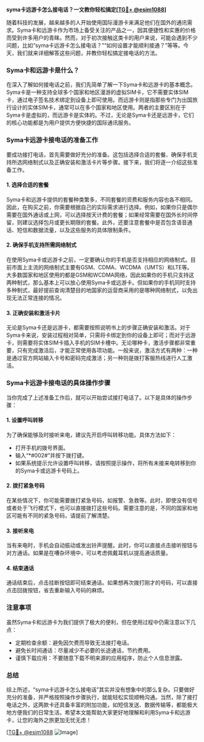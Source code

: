 **syma卡远游卡怎么接电话？一文教你轻松搞定[[TG💪+ @esim1088](https://t.me/s/esim1088)]**

随着科技的发展，越来越多的人开始使用国际漫游卡来满足他们在国外的通讯需求。Syma卡和远游卡作为市场上备受关注的产品之一，因其便捷性和实惠的价格而受到许多用户的青睐。然而，对于初次接触这类卡的用户来说，可能会遇到不少问题，比如“syma卡远游卡怎么接电话？”“如何设置才能顺利接通？”等等。今天，我们就来详细解答这些问题，并教你轻松搞定接电话的方法。

### Syma卡和远游卡是什么？

在深入了解如何接电话之前，我们先简单了解一下Syma卡和远游卡的基本概念。Syma卡是一种支持全球多个国家和地区漫游的虚拟SIM卡，它不需要实体SIM卡，通过电子签名技术绑定到设备上即可使用。而远游卡则是指那些专门为出国旅行设计的实体SIM卡，通常可以在多个国家和地区使用。两者的主要区别在于Syma卡是虚拟的，而远游卡是实体的。不过，无论是Syma卡还是远游卡，它们的核心功能都是为用户提供方便快捷的国际通讯服务。

### Syma卡远游卡接电话的准备工作

要成功接打电话，首先需要做好充分的准备。这包括选择合适的套餐、确保手机支持所选网络制式以及正确安装和激活卡片等步骤。接下来，我们将逐一介绍这些准备工作。

#### 1. 选择合适的套餐

Syma卡和远游卡提供的套餐种类繁多，不同套餐的资费和服务内容也各不相同。因此，在购买之前，你需要根据自己的实际需求进行选择。例如，如果你只是偶尔需要在国外通话或上网，可以选择按天计费的套餐；如果经常需要在国外长时间停留，则建议选择包月或更长期限的套餐。此外，还要注意套餐中是否包含语音通话、短信和数据流量，以及这些服务的具体限制条件。

#### 2. 确保手机支持所需网络制式

在使用Syma卡或远游卡之前，一定要确认你的手机是否支持相应的网络制式。目前市面上主流的网络制式主要有GSM、CDMA、WCDMA（UMTS）和LTE等。大多数国家和地区使用的都是GSM和WCDMA网络，因此如果你的手机只支持这两种制式，那么基本上可以放心使用Syma卡或远游卡。但如果你的手机同时支持多种制式，最好提前查询清楚目的地国家的运营商采用的是哪种网络制式，以免出现无法正常连接的情况。

#### 3. 正确安装和激活卡片

无论是Syma卡还是远游卡，都需要按照说明书上的步骤正确安装和激活。对于Syma卡来说，安装过程相对简单，只需将卡绑定到你的设备上即可；而对于远游卡，则需要将实体SIM卡插入手机的SIM卡槽中。无论哪种卡，激活步骤都非常重要，只有完成激活后，才能正常使用各项功能。一般来说，激活方式有两种：一种是通过官方网站输入卡号和密码完成激活；另一种则是拨打客服热线进行人工激活。

### Syma卡远游卡接电话的具体操作步骤

当你完成了上述准备工作后，就可以开始尝试接打电话了。以下是具体的操作步骤：

#### 1. 设置呼叫转移

为了确保能够及时接听来电，建议先开启呼叫转移功能。具体方法如下：
- 打开手机的拨号界面。
- 输入“*#002#”并按下拨打键。
- 如果系统提示允许设置呼叫转移，请按照提示操作，将所有未接来电转移到你的Syma卡或远游卡号码上。

#### 2. 拨打紧急号码

在某些情况下，你可能需要拨打紧急号码，如报警、急救等。此时，即使没有信号或者处于飞行模式下，也可以直接拨打这些号码。需要注意的是，不同的国家和地区可能有不同的紧急号码，请提前了解清楚。

#### 3. 接听来电

当有来电时，手机会自动振动或发出铃声提醒。此时，你可以直接点击接听按钮与对方通话。如果是在嘈杂环境中，可以考虑佩戴耳机以提高通话质量。

#### 4. 结束通话

通话结束后，点击挂断按钮即可结束通话。如果想再次拨打刚才的号码，可以直接点击回拨按钮，省去重新输入号码的麻烦。

### 注意事项

虽然Syma卡和远游卡为我们提供了极大的便利，但在使用过程中仍需注意以下几点：
- 定期检查余额：避免因欠费而导致无法接打电话。
- 避免长时间通话：尽量减少不必要的长途通话，节约费用。
- 谨慎下载应用：不要随意下载不明来源的应用程序，防止个人信息泄露。

### 总结

综上所述，“syma卡远游卡怎么接电话”其实并没有想象中的那么复杂。只要做好充分的准备，并严格按照操作步骤执行，就能轻松实现顺畅沟通。当然，除了接打电话之外，这两款卡还具备丰富的附加功能，如短信发送、数据传输等，都能极大地方便我们的日常生活。希望本文能帮助大家更好地理解和利用Syma卡和远游卡，让您的海外之旅更加无忧无虑！

[[TG💪+ @esim1088](https://t.me/s/esim1088) ![Image](https://i.postimg.cc/4NQfJmqS/Snipaste-2025-05-13-00-14-12.png)]